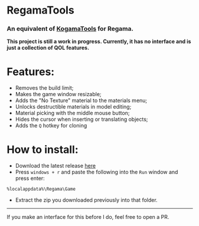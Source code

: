 # RegamaTools

### An equivalent of [KogamaTools](https://https://github.com/Beckowl/KogamaTools) for Regama.

**This project is still a work in progress. Currently, it has no interface and is just a collection of QOL features.**

# Features:
- Removes the build limit;
- Makes the game window resizable;
- Adds the "No Texture" material to the materials menu;
- Unlocks destructible materials in model editing;
- Material picking with the middle mouse button;
- Hides the cursor when inserting or translating objects;
- Adds the `Q` hotkey for cloning

# How to install:
- Download the latest release [here](https://github.com/Beckowl/RegamaTools/releases/latest)
- Press `windows + r` and paste the following into the `Run` window and press enter:
```
%localappdata%\Regama\Game
```
- Extract the zip you downloaded previously into that folder.
  
---

If you make an interface for this before I do, feel free to open a PR.
